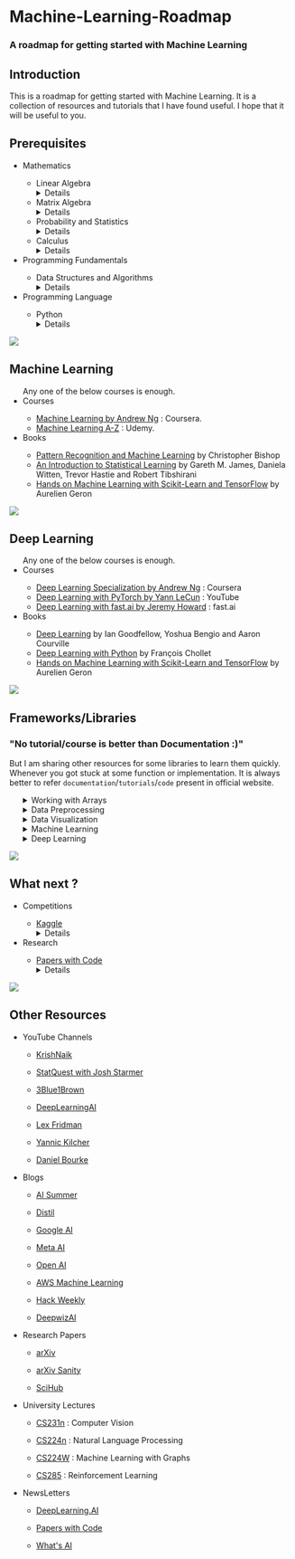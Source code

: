 <h1>Machine-Learning-Roadmap</h1>
<h3>A roadmap for getting started with Machine Learning</h3>

<div>
    <h2>Introduction</h2>
    <p>
        This is a roadmap for getting started with Machine Learning. It is a collection of resources and tutorials that I have found useful. I hope that it will be useful to you.
    </p>
</div>

<div>
    <h2>Prerequisites</h2>
    <ul>
        <li>Mathematics</li>
        <ul>
            <li>Linear Algebra</li>
            <details>
                <summary>Details</summary>
                <p></p>
                <p><a href = "https://ocw.mit.edu/courses/mathematics/18-06-linear-algebra-spring-2010/index.htm">18.06 Linear Algebra</a> course by MIT is the best course to learn basics of Linear Algebra</p>
            </details>
            <li>Matrix Algebra</li>
            <details>
                <summary>Details</summary>
                <p></p>
                <p><a href = "https://www.khanacademy.org/math/algebra-home/alg-matrices">Matrices</a> course by Khan Academy is the best course to learn basics of Matrix Algebra</p>
            </details>
            <li>Probability and Statistics</li>
            <details>
                <summary>Details</summary>
                <p></p>
                <p><a href = "https://www.khanacademy.org/math/statistics-probability">Statistics and Probability</a> course by Khan Academy is best course available.</p>
            </details>
            <li>Calculus</li>
            <details>
                <summary>Details</summary>
                <p></p>
                <p><a href="https://www.khanacademy.org/math/differential-calculus">Differential Calculus</a> is the best course to learn basics of Differential Calculus.</p>
            </details>
        </ul>
        <li>Programming Fundamentals</li>
        <ul>
            <li>Data Structures and Algorithms</li>
            <details>
                <summary>Details</summary>
                <p></p>
                <p><a href= "https://ocw.mit.edu/courses/electrical-engineering-and-computer-science/6-006-introduction-to-algorithms-fall-2011/">6.006 Intoduction to Algorithms</a> is the course by MIT to learn basics of Data Structures and Algorithms.</p>
            </details>
        </ul>
        <li>Programming Language</li>
        <ul>
            <li>Python</li>
            <details>
                <summary>Details</summary>
                <p></p>
                <p><a href= "https://www.w3schools.com/python/">Python tutorial</a> is best place to learn basic syntax of Python.</p>
            </details>
        </ul>
    </ul>
</div>


<div><img src="https://progress-bar.dev/20"></div>


<div>
    <h2>Machine Learning</h2>
    <ul>
        Any one of the below courses is enough.
        <li>Courses</li>
        <ul>
            <li><a href= "https://www.coursera.org/learn/machine-learning">Machine Learning by Andrew Ng</a> : Coursera.</li>
            <li><a href= "https://www.udemy.com/course/machinelearning/">Machine Learning A-Z</a> : Udemy.</li>
        </ul>
        <li>Books</li>
        <ul>
            <li><a href="http://users.isr.ist.utl.pt/~wurmd/Livros/school/Bishop%20-%20Pattern%20Recognition%20And%20Machine%20Learning%20-%20Springer%20%202006.pdf">Pattern Recognition and Machine Learning</a> by Christopher Bishop</li>
            <li><a href="https://www.statlearning.com/">An Introduction to Statistical Learning</a> by Gareth M. James, Daniela Witten, Trevor Hastie and Robert Tibshirani</li>
            <li><a href="https://www.knowledgeisle.com/wp-content/uploads/2019/12/2-Aur%C3%A9lien-G%C3%A9ron-Hands-On-Machine-Learning-with-Scikit-Learn-Keras-and-Tensorflow_-Concepts-Tools-and-Techniques-to-Build-Intelligent-Systems-O%E2%80%99Reilly-Media-2019.pdf">Hands on Machine Learning with Scikit-Learn and TensorFlow</a> by Aurelien Geron</li>
        </ul>
    </ul>
</div>


<div><img src="https://progress-bar.dev/40"></div>


<div>
    <h2>Deep Learning</h2>
    <ul>
        Any one of the below courses is enough.
        <li>Courses</li>
        <ul>
            <li><a href= "https://www.coursera.org/specializations/deep-learning">Deep Learning Specialization by Andrew Ng</a> : Coursera</li>
            <li><a href= "https://atcold.github.io/pytorch-Deep-Learning/">Deep Learning with PyTorch by Yann LeCun</a> : YouTube</li>
            <li><a href= "https://course.fast.ai/">Deep Learning with fast.ai by Jeremy Howard</a> : fast.ai</li>
        </ul>
        <li>Books</li>
        <ul>
            <li><a href="https://www.deeplearningbook.org/">Deep Learning</a> by Ian Goodfellow, Yoshua Bengio and Aaron Courville</li>
            <li><a href="https://tanthiamhuat.files.wordpress.com/2018/03/deeplearningwithpython.pdf">Deep Learning with Python</a> by François Chollet</li>
            <li><a href="https://www.knowledgeisle.com/wp-content/uploads/2019/12/2-Aur%C3%A9lien-G%C3%A9ron-Hands-On-Machine-Learning-with-Scikit-Learn-Keras-and-Tensorflow_-Concepts-Tools-and-Techniques-to-Build-Intelligent-Systems-O%E2%80%99Reilly-Media-2019.pdf">Hands on Machine Learning with Scikit-Learn and TensorFlow</a> by Aurelien Geron</li>
        </ul>
    </ul>
</div>


<div><img src="https://progress-bar.dev/60"></div>


<div>
  <h2>Frameworks/Libraries</h2>
    <h3>"No tutorial/course is better than Documentation :)"</h3>
    <p>But I am sharing other resources for some libraries to learn them quickly. Whenever you got stuck at some function or implementation. It is always better to refer <code>documentation</code>/<code>tutorials</code>/<code>code</code> present in official website.</p>
  <ul>
    <details>
        <summary>Working with Arrays</summary>
    <ul>
        <li><a href = "https://numpy.org/">NumPy</a></li>
      <details>
          <summary>Details</summary>
          <p>NumPy is a library that enables <code>Numerical Computing</code> in Python. In Machine Learning we always work with arrays. NumPy helps to operate these arrays using large number of functions available.</p>
          <a href = "https://www.w3schools.com/python/numpy/numpy_intro.asp">This will help to get used to some frequent operations done with NumPy.</a>
      </details>
    </ul>
    </details>
    <details>
        <summary>Data Preprocessing</summary>
    <ul>
      <li>Tabular data</li>
    <ul>
        <li><a href = "https://pandas.pydata.org/">Pandas</a></li>
      <details>
          <summary>Details</summary>
          <p>pandas is a fast, powerful, flexible and easy to use open source data analysis and manipulation tool, built on top of the Python programming language. To know more about usage and advantages of Pandas visit <a href="https://pandas.pydata.org/docs/getting_started/overview.html">Package Overview</a> page</p>
          <a href = "https://www.w3schools.com/python/pandas/default.asp">This will help to get used to some frequent operations done with Pandas.</a>
      </details>
    </ul>
    <li>Image data</li>
    <ul>
        <li><a href = "https://docs.opencv.org/4.x/index.html">OpenCV</a></li>
      <details>
          <summary>Details</summary>
          <p>OpenCV-Python is a library of Python bindings designed to solve computer vision problems. OpenCV-Python is a Python wrapper for the original OpenCV C++ implementation.</p>
          <a href = "https://docs.opencv.org/4.x/d6/d00/tutorial_py_root.html"> Refer to official tutorials for more details and implementation.</a>
      </details>
        <li><a href = "https://pillow.readthedocs.io/en/stable/index.html">Pillow</a></li>
      <details>
          <summary>Details</summary>
          <p>The <code>Python Imaging Library</code> adds image processing capabilities to Python interpreter. This library provides extensive file format support, an efficient internal representation, and fairly powerful image processing capabilities.</p>
          <a href = "https://pillow.readthedocs.io/en/stable/handbook/tutorial.html"> Refer to official tutorials for more details and implementation.</a>
      </details>
    </ul>
      <li>Text data</li>
    <ul>
        <li><a href = "https://www.nltk.org/">NLTK</a></li>
      <details>
          <summary>Details</summary>
          <p>NLTK is a leading platform for building Python programs to work with human language data. It provides over 50 corpora and lexical resources such as WordNet, along with a suite of text processing functions for classification, tokenization, stemming, tagging, parsing, and semantic reasoning, wrappers for industrial-strength NLP libraries</p>
          <a href = "https://www.tutorialspoint.com/natural_language_toolkit/index.htm">This will help to get used to some frequent operations done with NLTK.</a>
      </details>
        <li><a href = "https://spacy.io/">SpaCy</a></li>
      <details>
          <summary>Details</summary>
          <p>spaCy is an open-source software library for advanced Natural Language Processing, written in the programming languages Python and Cython.</p>
          <a href = "https://course.spacy.io/en/">This course by spaCy helps to get started with spaCy.</a>
      </details>
    </ul>
    </ul>
        </details>
    <details>
        <summary>Data Visualization</summary>
    <ul>
        <li><a href="https://matplotlib.org/stable/index.html">Matplotlib</a></li>
      <details>
          <summary>Details</summary>
          <p>Matplotlib is a comprehensive library for creating static, animated, and interactive visualizations in Python.</p>
          <a href = "https://matplotlib.org/stable/tutorials/index"> Refer to official tutorials for more details and implementation.</a>
      </details>
        <li><a href= "https://seaborn.pydata.org/">Seaborn</a></li>
      <details>
          <summary>Details</summary>
          <p>Seaborn is a Python data visualization library based on matplotlib. It provides a high-level interface for drawing attractive and informative statistical graphics.</p>
          <a href = "https://seaborn.pydata.org/tutorial.html"> Refer to official tutorials for more details and implementation.</a>
          <a href = "https://seaborn.pydata.org/examples/index.html"> Refer to gallery to knoe about various types of plots present in seaborn.</a>
      </details>
    </ul>
        </details>
    <details>
        <summary>Machine Learning</summary>
    <ul>
        <li><a href= "https://scikit-learn.org/stable/index.html">Scikit-Learn</a></li>
      <details>
          <summary>Details</summary>
          <p>Scikit-learn is a free software machine learning library for the Python programming language. It features various <code>classification</code>, <code>regression</code> and <code>clustering algorithms</code>. It is designed to interoperate with the Python numerical and scientific libraries NumPy and SciPy.</p>
          <a href = "https://scikit-learn.org/stable/tutorial/index.html"> Refer to official tutorials for more details and implementation.</a>
          <p> <a href=  "https://courses.dataschool.io/introduction-to-machine-learning-with-scikit-learn">Intro to ML with Scikit-Learn</a> and <a href = "https://courses.dataschool.io/scikit-learn-tips">50 scikit-learn tips</a> are best freely available courses provided by <code>Data School</code> to learn Scikit-Learn</p>
      </details>
    </ul>
    </details>
    <details>
        <summary>Deep Learning</summary>
    <ul>
        <li><a href = "https://www.fast.ai/">fast.ai</a></li>
        <details>
          <summary>Details</summary>
            <p>fastai is a deep learning library which provides practitioners with high-level components that can quickly and easily provide state-of-the-art results in standard deep learning domains, and provides researchers with low-level components that can be mixed and matched to build new approaches. Check <a href="https://docs.fast.ai/#About-fastai">About page</a> for more information.</p>
            <a href = "https://docs.fast.ai/tutorial.html"> Refer to official tutorials for more details and implementation.</a>
        </details>
        <li><a href="https://pytorch.org/">PyTorch</a></li>
        <details>
          <summary>Details</summary>
            <p>PyTorch is a Deep Learning framework developed by <code>Meta</code> that enables fast, flexible experimentation and efficient production through a user-friendly front-end, distributed training, and ecosystem of tools and libraries.</p>
          <a href = "https://pytorch.org/tutorials/"> Refer to official tutorials for more details and implementation.</a>
        </details>
        <li><a href="https://www.tensorflow.org/">TensorFlow</a></li>
        <details>
          <summary>Details</summary>
            <p>TensorFlow is a Deep Learning framework developed by <code>Google</code>. It is a free and open-source software library for machine learning and artificial intelligence. It can be used across a range of tasks but has a particular focus on training and inference of deep neural networks. </p>
            <a href = "https://www.tensorflow.org/tutorials"> Refer to official tutorials for more details and implementation.</a>
        </details>
    </ul>
</div> 
      
<div><img src="https://progress-bar.dev/80"></div>  
      
      
<div>
    <h2>What next ?</h2>
    <ul>
        <li>Competitions</li>
        <ul>
            <li><a href = "https://www.kaggle.com/">Kaggle</a></li>
            <details>
                <summary>Details</summary>
                <p>Kaggle is biggest data sceince community where one can share their work, particpate in competitions, learn from free courses and lot more.</p>
                <p>To get more out of Kaggle, participate in any competition which is in field of your interest. Competitions are aminly divided into 3 categories <code>Tabular</code>, <code>Computer Vision</code>, <code>NLP</code>. If there are no any active competitions attempt past competitions which interests you. If you got stuck at any point refer publicly avaliable notebooks / post in discussion forum. There are enoromous number of datasets available on Kaggle. You can also download datasets and start your own project</p>  
            </details>
        </ul>
        <li>Research</li>
        <ul>
            <li><a href = "https://paperswithcode.com/">Papers with Code</a></li>
            <details>
                <summary>Details</summary>
                <p><code>Papers with Code</code> is a free and open resource with Machine Learning papers, code, datasets, methods and evaluation tables.</p>
                <p>Everything in PwC are divided into categories which makes it easy to get particular paper. Go to the category / field that interests you (<code>Browse State-of-the-Art</code>). Select any paper based on benchmarked dataset / Most implemented / Libraries. You can also find code implementations in various frameworks.</p>
                <p>Read the paper. Implement the algorithm/model with your favourite framework. Train it with dummy data to check. It's best way to get into research.</p>
            </details>
        </ul>
    </ul>
</div>
      
      
<div><img src="https://progress-bar.dev/95"></div>
      
      
<div>
    <h2>Other Resources</h2>
    <ul>
        <li>YouTube Channels</li>
        <ul>
            <li><p><a href = "https://www.youtube.com/user/krishnaik06">KrishNaik</a></p></li>
            <li><p><a href = "https://www.youtube.com/c/joshstarmer">StatQuest with Josh Starmer</a></p></li>
            <li><p><a href = "https://www.youtube.com/c/3blue1brown">3Blue1Brown</a></p></li>
            <li><p><a href = "https://www.youtube.com/c/Deeplearningai">DeepLearningAI</a></p></li>
            <li><p><a href = "https://www.youtube.com/c/lexfridman">Lex Fridman</a></p></li>
            <li><p><a href = "https://www.youtube.com/c/YannicKilcher">Yannic Kilcher</a></p></li>
            <li><p><a href = "https://www.youtube.com/channel/UCr8O8l5cCX85Oem1d18EezQ">Daniel Bourke</a></p></li>
        </ul>
        <li>Blogs</li>
        <ul>
            <li><p><a href = "https://theaisummer.com/">AI Summer</a></p></li>
            <li><p><a href = "https://distill.pub/">Distil</a></p></li>
            <li><p><a href = "https://ai.googleblog.com/">Google AI</a></p></li>
            <li><p><a href = "https://ai.facebook.com/blog/">Meta AI</a></p></li>
            <li><p><a href = "https://openai.com/blog/">Open AI</a></p></li>
            <li><p><a href = "https://aws.amazon.com/blogs/machine-learning/">AWS Machine Learning</a></p></li>
            <li><p><a href = "https://thehackweekly.com/blog/">Hack Weekly</a></p></li>
            <li><p><a href = "https://www.deepwizai.com/">DeepwizAI</a></p></li>
        </ul>
        <li>Research Papers</li>
        <ul>
            <li><p><a href = "https://arxiv.org/">arXiv</a></p></li>
            <li><p><a href = "http://www.arxiv-sanity.com/">arXiv Sanity</a></p></li>
            <li><p><a href = "https://sci-hub.se/">SciHub</a></p></li>
        </ul>
        <li>University Lectures</li>
        <ul>
            <li><p><a href = "http://cs231n.stanford.edu/schedule.html">CS231n</a> : Computer Vision</p></li>
            <li><p><a href = "https://web.stanford.edu/class/archive/cs/cs224n/cs224n.1194/">CS224n</a> : Natural Language Processing</p></li>
            <li><p><a href = "http://web.stanford.edu/class/cs224w/index.html">CS224W</a> : Machine Learning with Graphs</p></li>
            <li><p><a href = "https://rail.eecs.berkeley.edu/deeprlcourse/">CS285</a> : Reinforcement Learning</p></li>
        </ul>
        <li>NewsLetters</li>
        <ul>
            <li><p><a href = "https://read.deeplearning.ai/the-batch/">DeepLearning.AI</a> </p></li>
            <li><p><a href = "https://paperswithcode.com/newsletter">Papers with Code</a> </p></li>
            <li><p><a href = "https://www.louisbouchard.ai/newsletter/">What's AI</a> </p></li>
        </ul>
    </ul>
</div>
